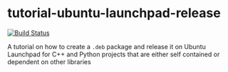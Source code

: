 # tutorial-ubuntu-launchpad-release
[![Build Status](https://travis-ci.com/ar13pit/tutorial-ubuntu-launchpad-release.svg?branch=master)](https://travis-ci.com/ar13pit/tutorial-ubuntu-launchpad-release)

A tutorial on how to create a `.deb` package and release it on Ubuntu Launchpad for C++ and Python projects that are
either self contained or dependent on other libraries
